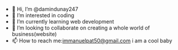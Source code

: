 - 👋 Hi, I’m @damindunay247
- 👀 I’m interested in coding
- 🌱 I’m currently learning web development
- 💞️ I’m looking to collaborate on creating a whole world of business(website)
- 📫 How to reach me:immanuelpat50@gmail.com
i am a cool baby
<!---
damindunay247/damindunay247 is a ✨ special ✨ repository because its `README.md` (this file) appears on your GitHub profile.
You can click the Preview link to take a look at your changes.
--->
